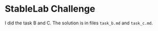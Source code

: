 # StableLab Challenge

I did the task B and C. The solution is in files `task_b.md` and `task_c.md`.  
